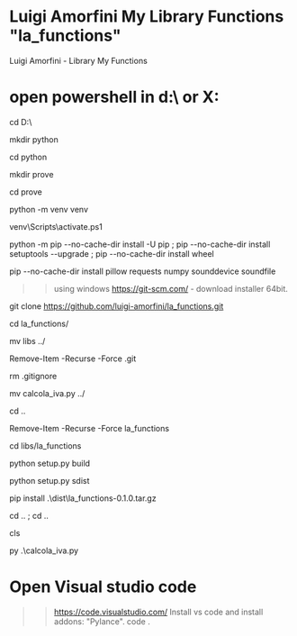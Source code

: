 # Luigi Amorfini My Library Functions "la_functions"
Luigi Amorfini - Library My Functions

# open powershell in d:\ or X:

cd D:\

mkdir python

cd python

mkdir prove

cd prove

python -m venv venv

venv\Scripts\activate.ps1

python -m pip --no-cache-dir install -U pip ; pip --no-cache-dir install setuptools --upgrade ; pip --no-cache-dir install wheel

pip --no-cache-dir install pillow requests numpy sounddevice soundfile

>> using windows https://git-scm.com/ - download installer 64bit.

git clone https://github.com/luigi-amorfini/la_functions.git

cd la_functions/

mv libs ../

Remove-Item -Recurse -Force .git

rm .gitignore

mv calcola_iva.py ../

cd ..

Remove-Item -Recurse -Force la_functions

cd libs/la_functions

python setup.py build

python setup.py sdist

pip install .\dist\la_functions-0.1.0.tar.gz

cd .. ; cd ..

cls

py .\calcola_iva.py

# Open Visual studio code
>> https://code.visualstudio.com/
>> Install vs code and install addons: "Pylance". 
code .
